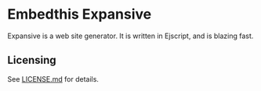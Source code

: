 # Embedthis Expansive

Expansive is a web site generator. It is written in Ejscript, and is blazing fast.

Licensing
---
See [LICENSE.md](LICENSE.md) for details.

